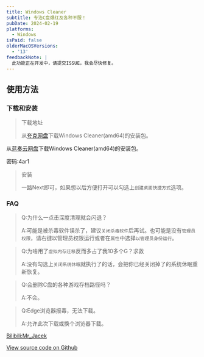 ```yaml
---
title: Windows Cleaner
subtitle: 专治C盘爆红及各种不服！
pubDate: 2024-02-19
platforms:
  - Windows
isPaid: false
olderMacOSVersions:
  - '13'
feedbackNote: |
  此功能正在开发中，请提交ISSUE，我会尽快修复。
---
```

## 使用方法
### 下载和安装

> 下载地址
>
> 从[夸克网盘](https://pan.quark.cn/s/03e706cb753a)下载Windows Cleaner(amd64)的安装包。

从[蓝奏云网盘](https://wwzd.lanzn.com/b03xje5uf)下载Windows Cleaner(amd64)的安装包。

密码:4ar1

> 安装
>
> 一路Next即可，如果想以后方便打开可以勾选上`创建桌面快捷方式`选项。

### FAQ

> Q:为什么一点击深度清理就会闪退？
>
> A:可能是被杀毒软件误杀了，建议`关闭杀毒软件`后再试。也可能是没有`管理员权限`，请右键以管理员权限运行或者在`属性`中选择`以管理员身份运行`。

> Q:为啥用了`虚拟内存迁移`反而多占了我10多个G？求救
>
> A:没有勾选上`关闭系统休眠`就执行了的话，会把你已经关闭掉了的系统休眠重新恢复。

> Q:会删除C盘的各种游戏存档路径吗？
>
> A:不会。

> Q:Edge浏览器报毒，无法下载。
>
> A:允许此次下载或换个浏览器下载。

[Bilibili:Mr_Jacek](https://space.bilibili.com/1847808902?spm_id_from=333.1007.0.0)

[View source code on Github](https://github.com/darkmatter2048/WindowsCleaner)